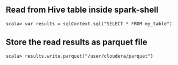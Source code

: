 ## Read from Hive table inside spark-shell
```
scala> var results = sqlContext.sql("SELECT * FROM my_table")
```

## Store the read results as parquet file
```
scala> results.write.parquet("/user/cloudera/parquet")
```
